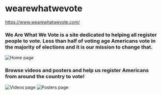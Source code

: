 # wearewhatwevote

https://www.wearewhatwevote.com/

### We Are What We Vote is a site dedicated to helping all register people to vote. Less than half of voting age Americans vote in the majority of elections and it is our mission to change that.

![Home page](https://i.imgur.com/bQpyQv1.jpg)

### Browse videos and posters and help us register Americans from around the country to vote!

![Videos page](https://i.imgur.com/8gnbGwt.jpg)
![Posters page](https://i.imgur.com/Ol0IpZJ.jpg)
